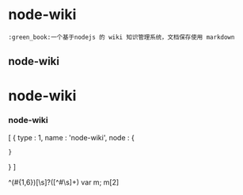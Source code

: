 # node-wiki
    :green_book:一个基于nodejs 的 wiki 知识管理系统，文档保存使用 markdown

## node-wiki

# node-wiki

### node-wiki



[
  {
    type : 1,
    name : 'node-wiki',
    node : {

    }
  }
]

^(#{1,6})[\s]?([^#\s]+)
var m;
m[2]
